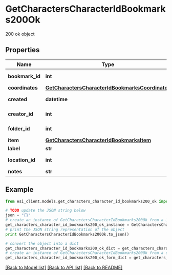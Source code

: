 # GetCharactersCharacterIdBookmarks200Ok

200 ok object

## Properties

Name | Type | Description | Notes
------------ | ------------- | ------------- | -------------
**bookmark_id** | **int** | bookmark_id integer | 
**coordinates** | [**GetCharactersCharacterIdBookmarksCoordinates**](GetCharactersCharacterIdBookmarksCoordinates.md) |  | [optional] 
**created** | **datetime** | created string | 
**creator_id** | **int** | creator_id integer | 
**folder_id** | **int** | folder_id integer | [optional] 
**item** | [**GetCharactersCharacterIdBookmarksItem**](GetCharactersCharacterIdBookmarksItem.md) |  | [optional] 
**label** | **str** | label string | 
**location_id** | **int** | location_id integer | 
**notes** | **str** | notes string | 

## Example

```python
from esi_client.models.get_characters_character_id_bookmarks200_ok import GetCharactersCharacterIdBookmarks200Ok

# TODO update the JSON string below
json = "{}"
# create an instance of GetCharactersCharacterIdBookmarks200Ok from a JSON string
get_characters_character_id_bookmarks200_ok_instance = GetCharactersCharacterIdBookmarks200Ok.from_json(json)
# print the JSON string representation of the object
print GetCharactersCharacterIdBookmarks200Ok.to_json()

# convert the object into a dict
get_characters_character_id_bookmarks200_ok_dict = get_characters_character_id_bookmarks200_ok_instance.to_dict()
# create an instance of GetCharactersCharacterIdBookmarks200Ok from a dict
get_characters_character_id_bookmarks200_ok_form_dict = get_characters_character_id_bookmarks200_ok.from_dict(get_characters_character_id_bookmarks200_ok_dict)
```
[[Back to Model list]](../README.md#documentation-for-models) [[Back to API list]](../README.md#documentation-for-api-endpoints) [[Back to README]](../README.md)


